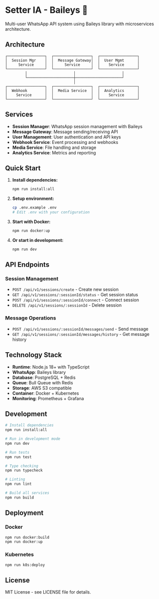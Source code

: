 # Setter IA - Baileys 🚀

Multi-user WhatsApp API system using Baileys library with microservices architecture.

## Architecture

```
┌─────────────────┐  ┌─────────────────┐  ┌─────────────────┐
│  Session Mgr    │  │  Message Gateway│  │  User Mgmt      │
│     Service     │  │     Service     │  │    Service      │
└─────────────────┘  └─────────────────┘  └─────────────────┘
         │                     │                     │
         └─────────────────────┼─────────────────────┘
                               │
┌─────────────────┐  ┌─────────────────┐  ┌─────────────────┐
│  Webhook        │  │  Media Service  │  │  Analytics      │
│    Service      │  │                 │  │    Service      │
└─────────────────┘  └─────────────────┘  └─────────────────┘
```

## Services

- **Session Manager**: WhatsApp session management with Baileys
- **Message Gateway**: Message sending/receiving API
- **User Management**: User authentication and API keys
- **Webhook Service**: Event processing and webhooks
- **Media Service**: File handling and storage
- **Analytics Service**: Metrics and reporting

## Quick Start

1. **Install dependencies:**
   ```bash
   npm run install:all
   ```

2. **Setup environment:**
   ```bash
   cp .env.example .env
   # Edit .env with your configuration
   ```

3. **Start with Docker:**
   ```bash
   npm run docker:up
   ```

4. **Or start in development:**
   ```bash
   npm run dev
   ```

## API Endpoints

### Session Management
- `POST /api/v1/sessions/create` - Create new session
- `GET /api/v1/sessions/:sessionId/status` - Get session status
- `POST /api/v1/sessions/:sessionId/connect` - Connect session
- `DELETE /api/v1/sessions/:sessionId` - Delete session

### Message Operations
- `POST /api/v1/sessions/:sessionId/messages/send` - Send message
- `GET /api/v1/sessions/:sessionId/messages/history` - Get message history

## Technology Stack

- **Runtime**: Node.js 18+ with TypeScript
- **WhatsApp**: Baileys library
- **Database**: PostgreSQL + Redis
- **Queue**: Bull Queue with Redis
- **Storage**: AWS S3 compatible
- **Container**: Docker + Kubernetes
- **Monitoring**: Prometheus + Grafana

## Development

```bash
# Install dependencies
npm run install:all

# Run in development mode
npm run dev

# Run tests
npm run test

# Type checking
npm run typecheck

# Linting
npm run lint

# Build all services
npm run build
```

## Deployment

### Docker
```bash
npm run docker:build
npm run docker:up
```

### Kubernetes
```bash
npm run k8s:deploy
```

## License

MIT License - see LICENSE file for details.